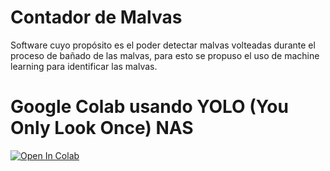 # Contador de Malvas

Software cuyo propósito es el poder detectar malvas volteadas durante el proceso de bañado de las malvas, para esto se propuso el uso de machine learning para identificar las malvas.

# Google Colab usando YOLO (You Only Look Once) NAS

<a href="https://colab.research.google.com/drive/1xMb_IwNNzTeedj3J-mrWF0pvUJffVo-W?usp=sharing"><img src="https://colab.research.google.com/assets/colab-badge.svg" alt="Open In Colab"></a>
